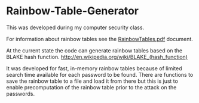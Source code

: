 # Rainbow-Table-Generator
This was developed during my computer security class.

For information about rainbow tables see the [RainbowTables.pdf](https://github.com/JasonPap/Rainbow-Table-Generator/blob/master/RainbowTables.pdf) document.

At the current state the code can generate rainbow tables based on the BLAKE hash function. http://en.wikipedia.org/wiki/BLAKE_(hash_function)

It was developed for fast, in-memory rainbow tables because of limited search time available for each password to be found.
There are functions to save the rainbow table to a file and load it from there but this is just to enable precomputation of the rainbow table prior to the attack on the passwords.


